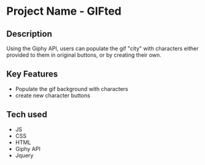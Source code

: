 # Project Name - GIFted

## Description
Using the Giphy API, users can populate the gif "city" with characters either provided to them in original buttons, or by creating their own.

## Key Features
- Populate the gif background with characters
- create new character buttons


## Tech used
- JS
- CSS
- HTML
- Giphy API
- Jquery

